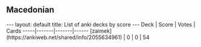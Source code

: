 <h2>Macedonian</h2>
---
layout: default
title: List of anki decks by score
---
Deck | Score | Votes | Cards
-----|-------|-------|------
[zaimek](https://ankiweb.net/shared/info/2055634961) | 0 | 0 | 54
